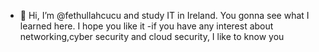 - 👋 Hi, I’m @fethullahcucu and study IT in Ireland. You gonna see what I learned here. I hope you like it
-if you have any interest about networking,cyber security and cloud security, I like to know you 
